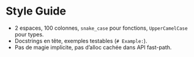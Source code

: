 
# Style Guide
- 2 espaces, 100 colonnes, `snake_case` pour fonctions, `UpperCamelCase` pour types.
- Docstrings en tête, exemples testables (`# Example:`).
- Pas de magie implicite, pas d’alloc cachée dans API fast-path.
